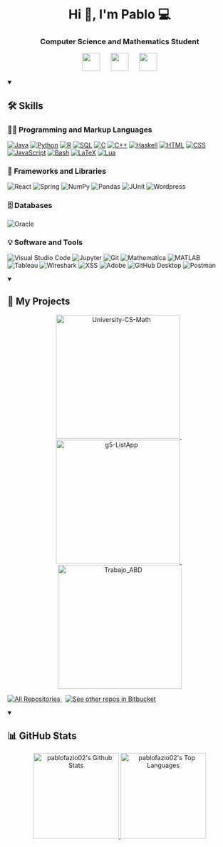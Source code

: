 <h1 align="center">Hi 👋, I'm Pablo 💻</h1>
<h3 align="center">Computer Science and Mathematics Student</h3>

<!-- Social icons section -->
<p align="center">
  <a href="mailto:pablofazio02@gmail.com"><img width="40px" src="https://img.icons8.com/color/48/000000/gmail--v1.png"></a>&nbsp;&nbsp;&nbsp;&nbsp;&nbsp;
  <a href="https://linkedin.com/in/pablofazioa"><img width="40px" src="https://cdn.jsdelivr.net/gh/devicons/devicon/icons/linkedin/linkedin-original.svg"></a>&nbsp;&nbsp;&nbsp;&nbsp;&nbsp;
  <a href="https://github.com/pablofazio02"><img width="40px" src="https://cdn.jsdelivr.net/gh/devicons/devicon/icons/github/github-original.svg"></a>
</p>

<details open>
  <summary><h2>🛠️ Skills</h2></summary>
  <!-- Algunos badges son de https://github.com/Ileriayo/markdown-badges -->

  <h3>👨‍💻 Programming and Markup Languages</h3>
  <p>
      <p>
      <a href="https://github.com/search?q=user%3Apablofazio02+language%3AJava"><img alt="Java" src="https://custom-icon-badges.demolab.com/badge/Java-007396.svg?logo=java&logoColor=white"></a>
      <a href="https://github.com/search?q=user%3Apablofazio02+language%3APython"><img alt="Python" src="https://img.shields.io/badge/Python-14354C.svg?logo=python&logoColor=white"></a>
      <a href="https://github.com/search?q=user%3Apablofazio02+language%3AR"><img alt="R" src="https://img.shields.io/badge/R-276DC3.svg?logo=r&logoColor=white"></a>
      <a href="https://github.com/search?q=user%3Apablofazio02+language%3ASQL"><img alt="SQL" src="https://img.shields.io/badge/SQL-4479A1.svg?logo=postgresql&logoColor=white"></a>
      <a href="https://github.com/search?q=user%3Apablofazio02+language%3AC"><img alt="C" src="https://img.shields.io/badge/C-03599C.svg?logo=c&logoColor=white"></a>
      <a href="https://github.com/search?q=user%3Apablofazio02+language%3AC%2B%2B"><img alt="C++" src="https://img.shields.io/badge/C++-9C033A.svg?logo=cpp&logoColor=white"></a>
      <a href="https://github.com/search?q=user%3Apablofazio02+language%3AHaskell"><img alt="Haskell" src="https://img.shields.io/badge/Haskell-5D4F85.svg?logo=haskell&logoColor=white"></a>
      <a href="https://github.com/search?q=user%3Apablofazio02+language%3AHTML"><img alt="HTML" src="https://img.shields.io/badge/HTML-E34F26.svg?logo=html5&logoColor=white"></a>
      <a href="https://github.com/search?q=user%3Apablofazio02+language%3ACSS"><img alt="CSS" src="https://img.shields.io/badge/CSS-1572B6.svg?logo=css3&logoColor=white"></a>
      <a href="https://github.com/search?q=user%3Apablofazio02+language%3AJavaScript"><img alt="JavaScript" src="https://img.shields.io/badge/JavaScript-F7DF1E.svg?logo=javascript&logoColor=black"></a>
      <a href="https://github.com/search?q=user%3Apablofazio02+language%3ABash"><img alt="Bash" src="https://img.shields.io/badge/Bash-121011.svg?logo=gnu-bash&logoColor=white"></a>
      <a href="https://github.com/search?q=user%3Apablofazio02+language%3ALaTeX"><img alt="LaTeX" src="https://img.shields.io/badge/LaTeX-008080.svg?logo=LaTeX&logoColor=white"></a>
      <a href="https://github.com/search?q=user%3Apablofazio02+language%3ALua"><img alt="Lua" src="https://img.shields.io/badge/Lua-2C2D72.svg?logo=lua&logoColor=white"></a>
  </p>
  </p>

  <h3>🧰 Frameworks and Libraries</h3>
  <p>
      <img alt="React" src="https://img.shields.io/badge/React-20232a.svg?logo=react&logoColor=%2361DAFB">
      <img alt="Spring" src="https://img.shields.io/badge/Spring-6DB33F.svg?logo=spring&logoColor=white">
      <img alt="NumPy" src="https://img.shields.io/badge/Numpy-013243.svg?logo=numpy&logoColor=white">
      <img alt="Pandas" src="https://img.shields.io/badge/Pandas-150458.svg?logo=pandas&logoColor=white">
      <img alt="JUnit" src="https://custom-icon-badges.demolab.com/badge/JUnit-25A162.svg?logo=check-circle&logoColor=white">
      <img alt="Wordpress" src="https://img.shields.io/badge/Wordpress-21759B?logo=wordpress&logoColor=white">
  </p>

  <h3>🗄️ Databases</h3>
  <p>
      <img alt="Oracle" src="https://img.shields.io/badge/Oracle-F80000.svg?logo=oracle&logoColor=white">
  </p>

  <h3>💡 Software and Tools</h3>
  <p>
      <img alt="Visual Studio Code" src="https://img.shields.io/badge/Visual%20Studio%20Code-0078d7.svg?logo=visual-studio-code&logoColor=white"></a>
      <img alt="Jupyter" src="https://img.shields.io/badge/Jupyter-F37626.svg?logo=jupyter&logoColor=white">
      <img alt="Git" src="https://img.shields.io/badge/Git-F05032.svg?logo=git&logoColor=white">
      <img alt="Mathematica" src="https://img.shields.io/badge/Mathematica-DD1100.svg?logo=wolfram-mathematica&logoColor=white">
      <img alt="MATLAB" src="https://img.shields.io/badge/MATLAB-0076A8.svg?logo=mathworks&logoColor=white">
      <img alt="Tableau" src="https://img.shields.io/badge/Tableau-E97627.svg?logo=tableau&logoColor=white">
      <img alt="Wireshark" src="https://img.shields.io/badge/Wireshark-1679A7.svg?logo=wireshark&logoColor=white">
      <img alt="XSS" src="https://img.shields.io/badge/XSS-2B2B2B.svg?logo=hackthebox&logoColor=green">
      <img alt="Adobe" src="https://img.shields.io/badge/Adobe-FF0000.svg?logo=adobe&logoColor=white">
      <img alt="GitHub Desktop" src="https://img.shields.io/badge/GitHub%20Desktop-8034A9.svg?logo=github&logoColor=white">
      <img alt="Postman" src="https://img.shields.io/badge/Postman-FF6C37?logo=postman&logoColor=white">



  </p>
</details>

<details open>
  <summary><h2>📘 My Projects</h2></summary>
  <p align="center">
    <a href="https://github.com/pablofazio02/University-CS-Math">
      <img width="278" src="https://github-readme-stats.vercel.app/api/pin/?username=pablofazio02&repo=University-CS-Math&theme=react&bg_color=1F222E&title_color=0074CC&hide_border=true&icon_color=F8D866&show_icons=false" alt="University-CS-Math">
    </a>&nbsp;
    <a href="https://github.com/nuritapedrosa/g5-ListApp">
      <img width="278" src="https://github-readme-stats.vercel.app/api/pin/?username=nuritapedrosa&repo=g5-ListApp&theme=react&bg_color=1F222E&title_color=0074CC&hide_border=true&icon_color=F8D866&show_icons=false" alt="g5-ListApp">
    </a>&nbsp;
    <a href="https://github.com/lvargasgarcia/Trabajo_ABD">
      <img width="278" src="https://github-readme-stats.vercel.app/api/pin/?username=lvargasgarcia&repo=Trabajo_ABD&theme=react&bg_color=1F222E&title_color=0074CC&hide_border=true&icon_color=F8D866&show_icons=false" alt="Trabajo_ABD">
    </a>
  </p>
  <p>
  <a href="https://github.com/pablofazio02?tab=repositories&sort=stargazers">
    <img alt="All Repositories" title="All Repositories" src="https://custom-icon-badges.demolab.com/badge/-Click%20Here%20For%20All%20My%20Repos-1F222E?style=for-the-badge&logoColor=white&logo=repo"/>
  </a>
  &nbsp;
  <a href="https://bitbucket.org/umafoss/" target="_blank">
    <img alt="See other repos in Bitbucket" title="See other repos in Bitbucket" src="https://img.shields.io/badge/See%20other%20repos%20in%20Bitbucket-0052CC?style=for-the-badge&logo=bitbucket&logoColor=white"/>
  </a>
  </a>
</p>
</details>

<details open>
<summary><h2>📊 GitHub Stats</h2></summary>
<p align="center">
  <a href="https://github.com/anuraghazra/github-readme-stats">
    <img alt="pablofazio02's Github Stats"
      src="https://github-readme-stats.vercel.app/api/?username=pablofazio02&show_icons=true&include_all_commits=true&count_private=true&theme=default&hide_border=false&bg_color=ffffff&title_color=0074CC&icon_color=F8D866&border_color=000000"
      height="192px"/>
  </a>
  <a href="https://github.com/anuraghazra/github-readme-stats">
    <img alt="pablofazio02's Top Languages"
      src="https://github-readme-stats.vercel.app/api/top-langs/?username=pablofazio02&langs_count=8&layout=compact&theme=default&hide_border=false&bg_color=ffffff&title_color=0074CC&icon_color=F8D866&border_color=000000&hide=Jupyter%20Notebook,Roff"
      height="192px"/>
  </a>
</p>
</details>
